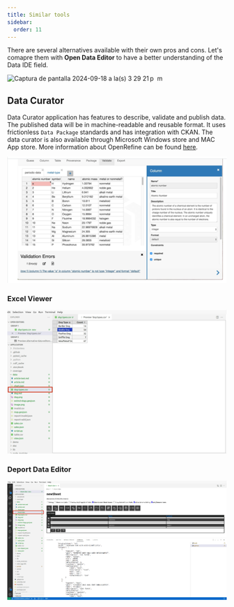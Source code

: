 ```yaml
---
title: Similar tools
sidebar:
  order: 11
---
```


There are several alternatives available with their own pros and cons. Let's comapre them with **Open Data Editor** to have a better understanding of the Data IDE field.

<img width="1238" alt="Captura de pantalla 2024-09-18 a la(s) 3 29 21 p  m" src="https://github.com/user-attachments/assets/c47aaf3a-576d-44e0-b383-e46b7bce54f3">

## Data Curator

Data Curator application has features to describe, validate and publish data. The published data will be in machine-readable and reusable format. It uses frictionless `Data Package` standards and has integration with CKAN. The data curator is also available through Microsoft Windows store and MAC App store. More information about OpenRefine can be found [here](https://github.com/qcif/data-curator).

![DATA CURATOR](./assets/similar-tools/alternatives-data-curator.png)

### Excel Viewer

![EXCEL VIEWER](./assets/similar-tools/alternatives-vscode-excelviewer.png)

### Deport Data Editor

![DEPORT DATA EDITOR](./assets/similar-tools/alternatives-vscode-depot.png)
